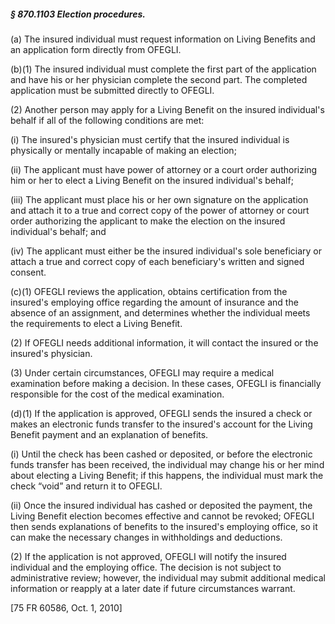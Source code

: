 ##### § 870.1103 Election procedures. #####

(a) The insured individual must request information on Living Benefits and an application form directly from OFEGLI.

(b)(1) The insured individual must complete the first part of the application and have his or her physician complete the second part. The completed application must be submitted directly to OFEGLI.

(2) Another person may apply for a Living Benefit on the insured individual's behalf if all of the following conditions are met:

(i) The insured's physician must certify that the insured individual is physically or mentally incapable of making an election;

(ii) The applicant must have power of attorney or a court order authorizing him or her to elect a Living Benefit on the insured individual's behalf;

(iii) The applicant must place his or her own signature on the application and attach it to a true and correct copy of the power of attorney or court order authorizing the applicant to make the election on the insured individual's behalf; and

(iv) The applicant must either be the insured individual's sole beneficiary or attach a true and correct copy of each beneficiary's written and signed consent.

(c)(1) OFEGLI reviews the application, obtains certification from the insured's employing office regarding the amount of insurance and the absence of an assignment, and determines whether the individual meets the requirements to elect a Living Benefit.

(2) If OFEGLI needs additional information, it will contact the insured or the insured's physician.

(3) Under certain circumstances, OFEGLI may require a medical examination before making a decision. In these cases, OFEGLI is financially responsible for the cost of the medical examination.

(d)(1) If the application is approved, OFEGLI sends the insured a check or makes an electronic funds transfer to the insured's account for the Living Benefit payment and an explanation of benefits.

(i) Until the check has been cashed or deposited, or before the electronic funds transfer has been received, the individual may change his or her mind about electing a Living Benefit; if this happens, the individual must mark the check “void” and return it to OFEGLI.

(ii) Once the insured individual has cashed or deposited the payment, the Living Benefit election becomes effective and cannot be revoked; OFEGLI then sends explanations of benefits to the insured's employing office, so it can make the necessary changes in withholdings and deductions.

(2) If the application is not approved, OFEGLI will notify the insured individual and the employing office. The decision is not subject to administrative review; however, the individual may submit additional medical information or reapply at a later date if future circumstances warrant.

[75 FR 60586, Oct. 1, 2010]
